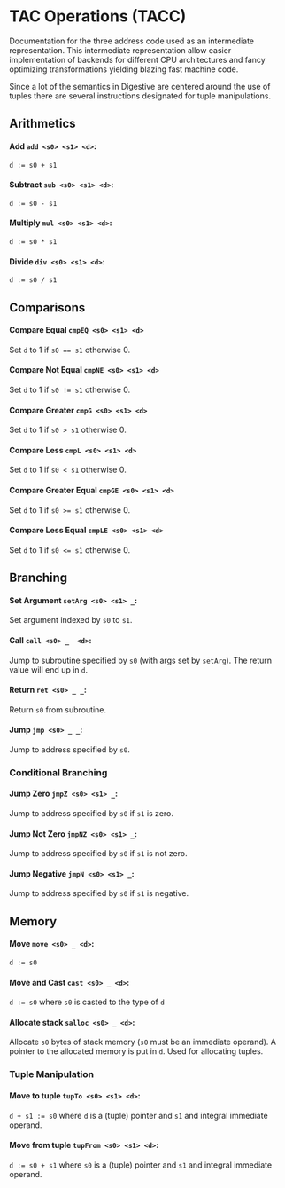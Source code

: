 # TAC Operations (TACC)

Documentation for the three address code used as an intermediate representation. This intermediate representation allow easier implementation of backends for different CPU architectures and fancy optimizing transformations yielding blazing fast machine code.


Since a lot of the semantics in Digestive are centered around the use of tuples there are several instructions designated for tuple manipulations.

## Arithmetics

#### Add `add <s0> <s1> <d>`:
`d := s0 + s1`

#### Subtract `sub <s0> <s1> <d>`:
`d := s0 - s1`

#### Multiply `mul <s0> <s1> <d>`:
`d := s0 * s1`

#### Divide `div <s0> <s1> <d>`:
`d := s0 / s1`

## Comparisons

#### Compare Equal `cmpEQ <s0> <s1> <d>`
Set `d` to 1 if `s0 == s1` otherwise 0.

#### Compare Not Equal `cmpNE <s0> <s1> <d>`
Set `d` to 1 if `s0 != s1` otherwise 0.

#### Compare Greater `cmpG <s0> <s1> <d>`
Set `d` to 1 if `s0 > s1` otherwise 0.

#### Compare Less `cmpL <s0> <s1> <d>`
Set `d` to 1 if `s0 < s1` otherwise 0.

#### Compare Greater Equal `cmpGE <s0> <s1> <d>`
Set `d` to 1 if `s0 >= s1` otherwise 0.

#### Compare Less Equal `cmpLE <s0> <s1> <d>`
Set `d` to 1 if `s0 <= s1` otherwise 0.

## Branching

#### Set Argument `setArg <s0> <s1> _`:
Set argument indexed by `s0` to `s1`.

#### Call `call <s0> _  <d>`:
Jump to subroutine specified by `s0` (with args set by `setArg`).
The return value will end up in `d`.

#### Return `ret <s0> _ _`:
Return `s0` from subroutine.

#### Jump `jmp <s0> _ _`:
Jump to address specified by `s0`.
 
### Conditional Branching

#### Jump Zero `jmpZ <s0> <s1> _`:
Jump to address specified by `s0` if `s1` is zero.

#### Jump Not Zero `jmpNZ <s0> <s1> _`:
Jump to address specified by `s0` if `s1` is not zero.

#### Jump Negative `jmpN <s0> <s1> _`:
Jump to address specified by `s0` if `s1` is negative.

## Memory

#### Move `move <s0> _ <d>`:
`d := s0`

#### Move and Cast `cast <s0> _ <d>`:
`d := s0` where `s0` is casted to the type of `d`

#### Allocate stack `salloc <s0> _ <d>`:
Allocate `s0` bytes of stack memory (`s0` must be an immediate operand).
A pointer to the allocated memory is put in `d`.
Used for allocating tuples.

### Tuple Manipulation

#### Move to tuple `tupTo <s0> <s1> <d>`:
`d + s1 := s0` where `d` is a (tuple) pointer and `s1` and integral immediate operand.

#### Move from tuple `tupFrom <s0> <s1> <d>`:
`d := s0 + s1` where `s0` is a (tuple) pointer and `s1` and integral immediate operand.
